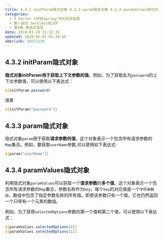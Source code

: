 ```yaml
---
title: 4.3.2 initParam隐式对象 4.3.3 param隐式对象 4.3.4 paramValues隐式对象
categories: 
  - 3 Serlet JSP和Spring MVC初学指南
  - 第一部分 Servlets和JSP
  - 第4章 表达式语言
date: 2019-03-29 21:32:33
updated: 2020-02-07 01:34:54
abbrlink: 34571139
---
```

## 4.3.2 initParam隐式对象 ##
**隐式对象initParam用于获取上下文参数的值**。例如，为了获取名为`password`的上下文参数值，可以使用以下表达式：
```jsp
${initParam.password}
```
或者
```jsp
${initParam["password"]}
```
## 4.3.3 param隐式对象 ##
隐式对象`param`用于获取**请求参数的值**。这个对象表示一个包含所有请求参数的`Map`集合。例如，要获取`userName`参数,可以使用如下表达式:
```jsp
${param["userName"]}
```
## 4.3.4 paramValues隐式对象 ##
利用隐式对象`paramValues`可以获取一个**请求参数**的**多个值**。这个对象表示一个包含所有请求参数的`Map`集合，参数名称作为`key`。每个`key`的对应值是一个`字符串数组`，数组中包含了指定参数名称的所有值。即使该参数只有一个值，它也仍然返回一个只带有一个元素的数组。

例如，为了获得`selectedOptions`参数的第一个值和第二个值，可以使用以下表达式：
```jsp
${paramValues.selectedOptions[0]}
${paramValues.selectedOptions[1]}
```


